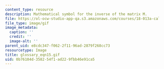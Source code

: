 ```yaml
---
content_type: resource
description: Mathematical symbol for the inverse of the matrix M.
file: https://ol-ocw-studio-app-qa.s3.amazonaws.com/courses/18-013a-calculus-with-applications-spring-2005/0b76104d358254f1ad229fbb46e91ca5_glossary_eqn15.gif
file_type: image/gif
image_metadata:
  caption: ''
  credit: ''
  image-alt: ''
parent_uid: e8cdc347-f062-2f11-96ad-2879f268cc73
resourcetype: Image
title: glossary_eqn15.gif
uid: 0b76104d-3582-54f1-ad22-9fbb46e91ca5
---
```

